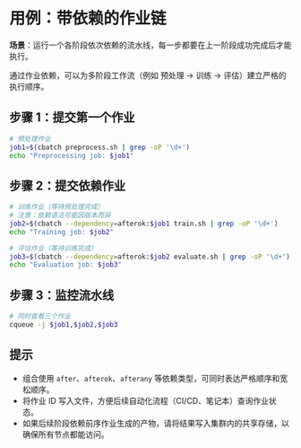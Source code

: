 # 用例：带依赖的作业链

**场景**：运行一个各阶段依次依赖的流水线，每一步都要在上一阶段成功完成后才能执行。

通过作业依赖，可以为多阶段工作流（例如 预处理 → 训练 → 评估）建立严格的执行顺序。

## 步骤 1：提交第一个作业

```bash
# 预处理作业
job1=$(cbatch preprocess.sh | grep -oP '\d+')
echo "Preprocessing job: $job1"
```

## 步骤 2：提交依赖作业

```bash
# 训练作业（等待预处理完成）
# 注意：依赖语法可能因版本而异
job2=$(cbatch --dependency=afterok:$job1 train.sh | grep -oP '\d+')
echo "Training job: $job2"

# 评估作业（等待训练完成）
job3=$(cbatch --dependency=afterok:$job2 evaluate.sh | grep -oP '\d+')
echo "Evaluation job: $job3"
```

## 步骤 3：监控流水线

```bash
# 同时查看三个作业
cqueue -j $job1,$job2,$job3
```

## 提示

- 组合使用 `after`、`afterok`、`afterany` 等依赖类型，可同时表达严格顺序和宽松顺序。
- 将作业 ID 写入文件，方便后续自动化流程（CI/CD、笔记本）查询作业状态。
- 如果后续阶段依赖前序作业生成的产物，请将结果写入集群内的共享存储，以确保所有节点都能访问。
